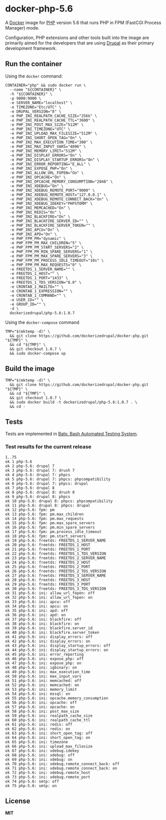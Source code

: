 # docker-php-5.6

A [Docker](https://docker.com/) image for [PHP](http://php.net/) version 5.6 that runs PHP in FPM (FastCGI Process Manager) mode.

Configuration, PHP extensions and other tools built into the image are primarily aimed for the developers that are using [Drupal](https://www.drupal.org/) as their primary development framework.

## Run the container

Using the `docker` command:

    CONTAINER="php" && sudo docker run \
      --name "${CONTAINER}" \
      -h "${CONTAINER}" \
      -p 9000:9000 \
      -e SERVER_NAME="localhost" \
      -e TIMEZONE="Etc/UTC" \
      -e DRUPAL_VERSION="8" \
      -e PHP_INI_REALPATH_CACHE_SIZE="256k" \
      -e PHP_INI_REALPATH_CACHE_TTL="3600" \
      -e PHP_INI_POST_MAX_SIZE="512M" \
      -e PHP_INI_TIMEZONE="UTC" \
      -e PHP_INI_UPLOAD_MAX_FILESIZE="512M" \
      -e PHP_INI_SHORT_OPEN_TAG="On" \
      -e PHP_INI_MAX_EXECUTION_TIME="300" \
      -e PHP_INI_MAX_INPUT_VARS="4096" \
      -e PHP_INI_MEMORY_LIMIT="512M" \
      -e PHP_INI_DISPLAY_ERRORS="On" \
      -e PHP_INI_DISPLAY_STARTUP_ERRORS="On" \
      -e PHP_INI_ERROR_REPORTING="E_ALL" \
      -e PHP_INI_EXPOSE_PHP="On" \
      -e PHP_INI_ALLOW_URL_FOPEN="On" \
      -e PHP_INI_OPCACHE="On" \
      -e PHP_INI_OPCACHE_MEMORY_CONSUMPTION="2048" \
      -e PHP_INI_XDEBUG="On" \
      -e PHP_INI_XDEBUG_REMOTE_PORT="9000" \
      -e PHP_INI_XDEBUG_REMOTE_HOST="127.0.0.1" \
      -e PHP_INI_XDEBUG_REMOTE_CONNECT_BACK="On" \
      -e PHP_INI_XDEBUG_IDEKEY="PHPSTORM" \
      -e PHP_INI_MEMCACHED="On" \
      -e PHP_INI_REDIS="On" \
      -e PHP_INI_BLACKFIRE="On" \
      -e PHP_INI_BLACKFIRE_SERVER_ID="" \
      -e PHP_INI_BLACKFIRE_SERVER_TOKEN="" \
      -e PHP_INI_APCU="On" \
      -e PHP_INI_APD="On" \
      -e PHP_FPM_PM="dynamic" \
      -e PHP_FPM_PM_MAX_CHILDREN="5" \
      -e PHP_FPM_PM_START_SERVERS="2" \
      -e PHP_FPM_PM_MIN_SPARE_SERVERS="1" \
      -e PHP_FPM_PM_MAX_SPARE_SERVERS="3" \
      -e PHP_FPM_PM_PROCESS_IDLE_TIMEOUT="10s" \
      -e PHP_FPM_PM_MAX_REQUESTS="0" \
      -e FREETDS_1_SERVER_NAME="" \
      -e FREETDS_1_HOST="" \
      -e FREETDS_1_PORT="1433" \
      -e FREETDS_1_TDS_VERSION="8.0" \
      -e CRONTAB_1_MAILTO="" \
      -e CRONTAB_1_EXPRESSION="" \
      -e CRONTAB_1_COMMAND="" \
      -e USER_ID="" \
      -e GROUP_ID="" \
      -d \
      dockerizedrupal/php-5.6:1.0.7

Using the `docker-compose` command

    TMP="$(mktemp -d)" \
      && git clone https://github.com/dockerizedrupal/docker-php.git "${TMP}" \
      && cd "${TMP}" \
      && git checkout 1.0.7 \
      && sudo docker-compose up

## Build the image

    TMP="$(mktemp -d)" \
      && git clone https://github.com/dockerizedrupal/docker-php.git "${TMP}" \
      && cd "${TMP}" \
      && git checkout 1.0.7 \
      && sudo docker build -t dockerizedrupal/php-5.6:1.0.7 . \
      && cd -

## Tests

Tests are implemented in [Bats: Bash Automated Testing System](https://github.com/sstephenson/bats).

### Test results for the current release

    1..75
    ok 1 php-5.6
    ok 2 php-5.6: drupal 7
    ok 3 php-5.6: drupal 7: drush 7
    ok 4 php-5.6: drupal 7: phpcs
    ok 5 php-5.6: drupal 7: phpcs: phpcompatibility
    ok 6 php-5.6: drupal 7: phpcs: drupal
    ok 7 php-5.6: drupal 8
    ok 8 php-5.6: drupal 8: drush 8
    ok 9 php-5.6: drupal 8: phpcs
    ok 10 php-5.6: drupal 8: phpcs: phpcompatibility
    ok 11 php-5.6: drupal 8: phpcs: drupal
    ok 12 php-5.6: fpm: pm
    ok 13 php-5.6: fpm: pm.max_children
    ok 14 php-5.6: fpm: pm.max_requests
    ok 15 php-5.6: fpm: pm.max_spare_servers
    ok 16 php-5.6: fpm: pm.min_spare_servers
    ok 17 php-5.6: fpm: pm.process_idle_timeout
    ok 18 php-5.6: fpm: pm.start_servers
    ok 19 php-5.6: freetds: FREETDS_1_SERVER_NAME
    ok 20 php-5.6: freetds: FREETDS_1_HOST
    ok 21 php-5.6: freetds: FREETDS_1_PORT
    ok 22 php-5.6: freetds: FREETDS_1_TDS_VERSION
    ok 23 php-5.6: freetds: FREETDS_2_SERVER_NAME
    ok 24 php-5.6: freetds: FREETDS_2_HOST
    ok 25 php-5.6: freetds: FREETDS_2_PORT
    ok 26 php-5.6: freetds: FREETDS_2_TDS_VERSION
    ok 27 php-5.6: freetds: FREETDS_3_SERVER_NAME
    ok 28 php-5.6: freetds: FREETDS_3_HOST
    ok 29 php-5.6: freetds: FREETDS_3_PORT
    ok 30 php-5.6: freetds: FREETDS_3_TDS_VERSION
    ok 31 php-5.6: ini: allow_url_fopen: off
    ok 32 php-5.6: ini: allow_url_fopen: on
    ok 33 php-5.6: ini: apcu: off
    ok 34 php-5.6: ini: apcu: on
    ok 35 php-5.6: ini: apd: off
    ok 36 php-5.6: ini: apd: on
    ok 37 php-5.6: ini: blackfire: off
    ok 38 php-5.6: ini: blackfire: on
    ok 39 php-5.6: ini: blackfire.server_id
    ok 40 php-5.6: ini: blackfire.server_token
    ok 41 php-5.6: ini: display_errors: off
    ok 42 php-5.6: ini: display_errors: on
    ok 43 php-5.6: ini: display_startup_errors: off
    ok 44 php-5.6: ini: display_startup_errors: on
    ok 45 php-5.6: ini: error_reporting
    ok 46 php-5.6: ini: expose_php: off
    ok 47 php-5.6: ini: expose_php: on
    ok 48 php-5.6: ini: igbinary: on
    ok 49 php-5.6: ini: max_execution_time
    ok 50 php-5.6: ini: max_input_vars
    ok 51 php-5.6: ini: memcached: off
    ok 52 php-5.6: ini: memcached: on
    ok 53 php-5.6: ini: memory_limit
    ok 54 php-5.6: ini: mssql: on
    ok 55 php-5.6: ini: opcache.memory_consumption
    ok 56 php-5.6: ini: opcache: off
    ok 57 php-5.6: ini: opcache: on
    ok 58 php-5.6: ini: post_max_size
    ok 59 php-5.6: ini: realpath_cache_size
    ok 60 php-5.6: ini: realpath_cache_ttl
    ok 61 php-5.6: ini: redis: off
    ok 62 php-5.6: ini: redis: on
    ok 63 php-5.6: ini: short_open_tag: off
    ok 64 php-5.6: ini: short_open_tag: on
    ok 65 php-5.6: ini: timezone
    ok 66 php-5.6: ini: upload_max_filesize
    ok 67 php-5.6: ini: xdebug.idekey
    ok 68 php-5.6: ini: xdebug: off
    ok 69 php-5.6: ini: xdebug: on
    ok 70 php-5.6: ini: xdebug.remote_connect_back: off
    ok 71 php-5.6: ini: xdebug.remote_connect_back: on
    ok 72 php-5.6: ini: xdebug.remote_host
    ok 73 php-5.6: ini: xdebug.remote_port
    ok 74 php-5.6: smtp: off
    ok 75 php-5.6: smtp: on

## License

**MIT**
